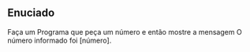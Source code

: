 ## Enuciado

Faça um Programa que peça um número e então mostre a mensagem O número informado foi [número].
